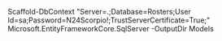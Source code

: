 Scaffold-DbContext "Server=.;Database=Rosters;User Id=sa;Password=N24Scorpio!;TrustServerCertificate=True;" Microsoft.EntityFrameworkCore.SqlServer -OutputDir Models
